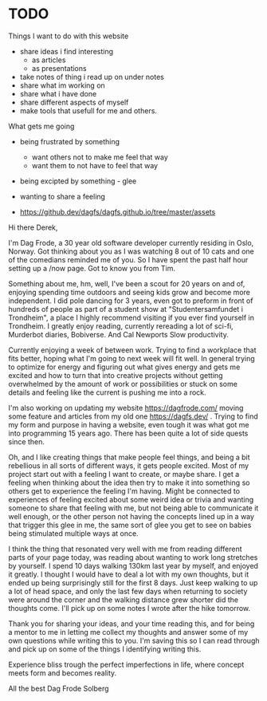 # TODO
Things I want to do with this website

- share ideas i find interesting
    - as articles
    - as presentations
- take notes of thing i read up on under notes 
- share what im working on
- share what i have done
- share different aspects of myself
- make tools that usefull for me and others.


What gets me going
- being frustrated by something
  - want others not to make me feel that way
  - want them to not have to feel that way
- being excipted by something - glee
- wanting to share a feeling

- https://github.dev/dagfs/dagfs.github.io/tree/master/assets

Hi there Derek,

I'm Dag Frode, a 30 year old software developer currently residing in Oslo, Norway. Got thinking about you as I was watching 8 out of 10 cats and one of the comedians reminded me of you. So I have spent the past half hour setting up a /now page. Got to know you from Tim.

Something about me, hm, well, I've been a scout for 20 years on and of, enjoying spending time outdoors and seeing kids grow and become more independent. I did pole dancing for 3 years, even got to preform in front of hundreds of people as part of a student show at "Studentersamfundet i Trondheim", a place I highly recommend visiting if you ever find yourself in Trondheim. I greatly enjoy reading, currently rereading a lot of sci-fi, Murderbot diaries, Bobiverse. And Cal Newports Slow productivity. 

Currently enjoying a week of between work. Trying to find a workplace that fits better, hoping what I'm going to next week will fit well. In general trying to optimize for energy and figuring out what gives energy and gets me excited and how to turn that into creative projects without getting overwhelmed by the amount of work or possibilities or stuck on some details and feeling like the current is pushing me into a rock.

I'm also working on updating my website https://dagfrode.com/ moving some feature and articles from my old one https://dagfs.dev/ . Trying to find my form and purpose in having a website, even tough it was what got me into programming 15 years ago. There has been quite a lot of side quests since then.

Oh, and I like creating things that make people feel things, and being a bit rebellious in all sorts of different ways, it gets people excited. Most of my project start out with a feeling I want to create, or maybe share. I get a feeling when thinking about the idea then try to make it into something so others get to experience the feeling I'm having. Might be connected to experiences of feeling excited about some weird idea or trivia and wanting someone to share that feeling with me, but not being able to communicate it well enough, or the other person not having the concepts lined up in a way that trigger this glee in me, the same sort of glee you get to see on babies being stimulated multiple ways at once.

I think the thing that resonated very well with me from reading different parts of your page today, was reading about wanting to work long stretches by yourself. I spend 10 days walking 130km last year by myself, and enjoyed it greatly. I thought I would have to deal a lot with my own thoughts, but it ended up being surprisingly still for the first 8 days. Just keep walking to up a lot of head space, and only the last few days when returning to society were around the corner and the walking distance grew shorter did the thoughts come. I'll pick up on some notes I wrote after the hike tomorrow.

Thank you for sharing your ideas, and your time reading this, and for being a mentor to me in letting me collect my thoughts and answer some of my own questions while writing this to you. I'm saving this so I can read through and pick up on some of the things I identifying writing this.

Experience bliss trough the perfect imperfections in life, where concept meets form and becomes reality.

All the best
Dag Frode Solberg